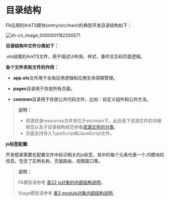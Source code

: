 # 目录结构


FA应用的ArkTS模块(entry/src/main)的典型开发目录结构如下：


![zh-cn_image_0000001182200571](figures/zh-cn_image_0000001182200571.png)


**目录结构中文件分类如下：**


.ets结尾的ArkTS文件，用于描述UI布局、样式、事件交互和页面逻辑。

**各个文件夹和文件的作用：**

- **app.ets**文件用于全局应用逻辑和应用生命周期管理。

- **pages**目录用于存放所有页面。

- **common**目录用于存放公共代码文件，比如：自定义组件和公共方法。


> **说明：**
>
> - 资源目录resources文件夹位于src/main下，此目录下资源文件的详细规范以及子目录结构规范参看[资源文件的分类](quick-start/resource-categories-and-access.md)。
> - 页面支持导入TypeScript和JavaScript文件。

**js标签配置:**

 开发框架需要在配置文件中标识相关的js标签，其中的每个元素代表一个JS模块的信息，包含了实例名称、页面路由、视图窗口等。 


> **说明：**
>
>  FA模型请参考 [表22 js对象的内部结构说明](../quick-start/package-structure.md#module对象的内部结构)。
>
>  Stage模型请参考 [表3 module对象内部结构说明](../quick-start/stage-structure.md#module对象内部结构)。
